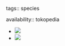 tags:: species

availability:: tokopedia
- ![](https://peach-geographical-bat-397.mypinata.cloud/ipfs/QmXjTewodnuwK9gp1V77dbHmmRf94zVUbk67C4TuqzGcEe)
- ![](https://peach-geographical-bat-397.mypinata.cloud/ipfs/QmVcUpuhXxuchLEmhosQs2fSHTuyrzC8dSuebisGYpsNoR)